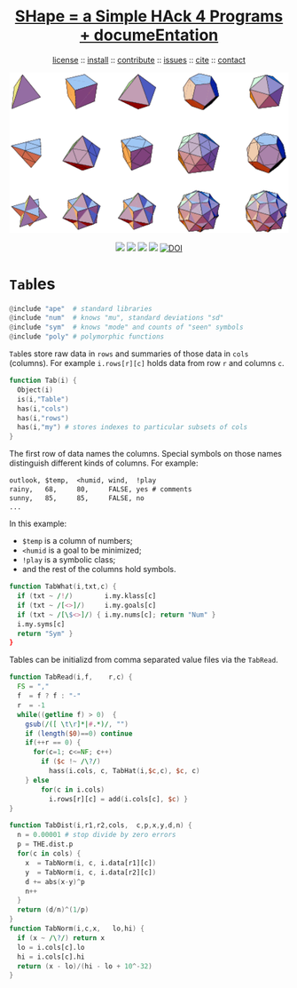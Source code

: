 <a name=top>
<h1 align=center>
   <a href="https://github.com/timm/shape/blob/master/README.md#top">
     SHape = a Simple HAck 4 Programs + documeEntation
   </a>
</h1>
<p align=center>
   <a    href="https://github.com/timm/shape/blob/master/LICENSE.md#top">license</a>
   :: <a href="https://github.com/timm/shape/blob/master/INSTALL.md#top">install</a>
   :: <a href="https://github.com/timm/shape/blob/master/CONTRIBUTE.md#top">contribute</a>
   :: <a href="https://github.com/timm/shape/issues">issues</a>
   :: <a href="https://github.com/timm/shape/blob/master/CITATION.md#top">cite</a>
   :: <a href="https://github.com/timm/shape/blob/master/CONTACT.md#top">contact</a>
</p>
<p align=center>
   <img width=600 src="https://github.com/timm/misc/blob/master/odd/etc/img/solidgallery.gif">
</p>
<p align=center>
   <img src="https://img.shields.io/badge/language-gawk-orange">
   <img src="https://img.shields.io/badge/purpose-ai,se-blueviolet">
   <img src="https://img.shields.io/badge/platform-mac,*nux-informational">
   <a href="https://travis-ci.org/github/timm/shape"> <img src="https://travis-ci.org/timm/shape.svg?branch=master"></a>
   <a href="https://doi.org/10.5281/zenodo.3887420"><img src="https://zenodo.org/badge/DOI/10.5281/zenodo.3887420.svg" alt="DOI"></a>
</p>

# `Tab`les

```awk
@include "ape"  # standard libraries
@include "num"  # knows "mu", standard deviations "sd"
@include "sym"  # knows "mode" and counts of "seen" symbols
@include "poly" # polymorphic functions
```

`Tab`les store raw data in `rows`  and summaries of
those data in `cols` (columns). For example `i.rows[r][c]`
holds  data from row `r` and columns `c`.

```awk
function Tab(i) {
  Object(i)
  is(i,"Table")
  has(i,"cols")
  has(i,"rows")
  has(i,"my") # stores indexes to particular subsets of cols 
}
```

The first row of data names the columns. Special symbols
on those names distinguish different kinds of columns. For example:

    outlook, $temp,  <humid, wind,  !play        
    rainy,   68,     80,     FALSE, yes # comments
    sunny,   85,     85,     FALSE, no 
    ...

In this example:

- `$temp` is a column of numbers; 
- `<humid` is a goal to be minimized; 
- `!play` is a symbolic class;
-  and the rest of the columns hold symbols.

```awk
function TabWhat(i,txt,c) { 
  if (txt ~ /!/)        i.my.klass[c]
  if (txt ~ /[<>]/)     i.my.goals[c]
  if (txt ~ /[\$<>]/) { i.my.nums[c]; return "Num" }
  i.my.syms[c]
  return "Sym" }
}
```

Tables can be initializd from  comma separated value files via 
the `TabRead`.

```awk
function TabRead(i,f,    r,c) {
  FS = ","
  f  = f ? f : "-"
  r  = -1
  while((getline f) > 0)  { 
    gsub(/([ \t\r]*|#.*)/, "")
    if (length($0)==0) continue
    if(++r == 0) {
      for(c=1; c<=NF; c++) 
        if ($c !~ /\?/)
          hass(i.cols, c, TabHat(i,$c,c), $c, c) 
    } else
        for(c in i.cols)
          i.rows[r][c] = add(i.cols[c], $c) }
}
```

```awk
function TabDist(i,r1,r2,cols,  c,p,x,y,d,n) {
  n = 0.00001 # stop divide by zero errors
  p = THE.dist.p
  for(c in cols) {
    x  = TabNorm(i, c, i.data[r1][c])
    y  = TabNorm(i, c, i.data[r2][c])
    d += abs(x-y)^p
    n++
  }
  return (d/n)^(1/p)
}
function TabNorm(i,c,x,   lo,hi) {
  if (x ~ /\?/) return x
  lo = i.cols[c].lo
  hi = i.cols[c].hi
  return (x - lo)/(hi - lo + 10^-32)
}
```
